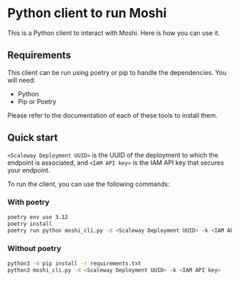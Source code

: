 # Python client to run Moshi

This is a Python client to interact with Moshi. Here is how you can use it.

## Requirements
This client can be run using poetry or pip to handle the dependencies. You will need:
- Python
- Pip or Poetry

Please refer to the documentation of each of these tools to install them.

## Quick start

`<Scaleway Deployment UUID>` is the UUID of the deployment to which the endpoint is associated, and `<IAM API key>` is the IAM API key that secures your endpoint.

To run the client, you can use the following commands:

### With poetry
```sh
poetry env use 3.12
poetry install
poetry run python moshi_cli.py -d <Scaleway Deployment UUID> -k <IAM API key>
```

### Without poetry
```sh
python3 -m pip install -r requirements.txt
python3 moshi_cli.py -d <Scaleway Deployment UUID> -k <IAM API key>
```